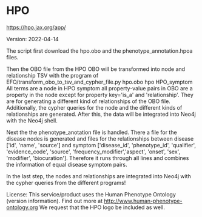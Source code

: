 # HPO

https://hpo.jax.org/app/

Version: 2022-04-14
<!--- Version change need to be done also in the mapping script --->

The script first download the hpo.obo and the phenotype_annotation.hpoa files.

Then the OBO file from the HPO OBO will be transformed into node and relationship TSV with the program of EFO/transform_obo_to_tsv_and_cypher_file.py hpo.obo hpo HPO_symptom
All terms are a node in HPO symptom all property-value pairs in OBO are a property in the node except for property key='is_a' and 'relationship'. They are for generating a different kind of relationships of the OBO file.
Additionally, the cypher queries for the node and the different kinds of relationships are generated. After this, the data will be integrated into Neo4j with the Neo4j shell.

Next the the phenotype_anotation file is handled. There a file for the disease nodes is generated and files for the relationships between disease ['id', 'name', 'source'] and symptom ['disease_id', 'phenotype_id', 'qualifier', 'evidence_code', 'source', 'frequency_modifier','aspect', 'onset', 'sex', 'modifier', 'biocuration'].
Therefore it runs through all lines and combines the information of equal disease symptom pairs.

In the last step, the nodes and relationships are integrated into Neo4j with the cypher queries from the different programs!

License: This service/product uses the Human Phenotype Ontology (version information). Find out more at http://www.human-phenotype-ontology.org We request that the HPO logo be included as well. 